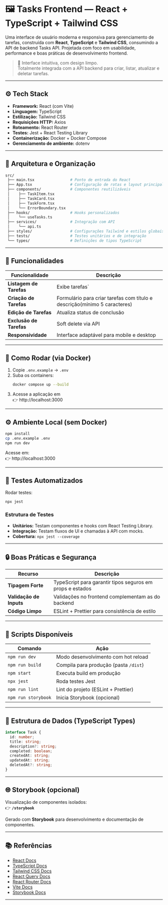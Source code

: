 # 🖼️ Tasks Frontend — React + TypeScript + Tailwind CSS

Uma interface de usuário moderna e responsiva para gerenciamento de tarefas, construída com **React**, **TypeScript** e **Tailwind CSS**, consumindo a API de backend Tasks API. Projetada com foco em usabilidade, performance e boas práticas de desenvolvimento frontend.

> 🚀 Interface intuitiva, com design limpo.  
> Totalmente integrada com a API backend para criar, listar, atualizar e deletar tarefas.

---

## ⚙️ Tech Stack

- **Framework:** React (com Vite)
- **Linguagem:** TypeScript
- **Estilização:** Tailwind CSS
- **Requisições HTTP:** Axios
- **Roteamento:** React Router
- **Testes:** Jest + React Testing Library
- **Containerização:** Docker + Docker Compose
- **Gerenciamento de ambiente:** dotenv
---

## 🧩 Arquitetura e Organização

```bash
src/
 ├── main.tsx                # Ponto de entrada do React
 ├── App.tsx                 # Configuração de rotas e layout principal
 ├── components/             # Componentes reutilizáveis
 │    ├── TaskItem.tsx 
 │    ├── TaskCard.tsx
 │    ├── TaskForm.tsx
 │    └── ErrorBoundary.tsx
 ├── hooks/                  # Hooks personalizados
 │    └── useTasks.ts
 ├── services/               # Integração com API
 │    └── api.ts
 ├── styles/                 # Configurações Tailwind e estilos globais
 ├── tests/                  # Testes unitários e de integração
 └── types/                  # Definições de tipos TypeScript
```

---

## 🧱 Funcionalidades

| Funcionalidade | Descrição |
|----------------|------------|
| **Listagem de Tarefas** | Exibe tarefas` |
| **Criação de Tarefas** | Formulário para criar tarefas com título e descrição(mínimo 5 caracteres) |
| **Edição de Tarefas** | Atualiza status de conclusão |
| **Exclusão de Tarefas** | Soft delete via API |
| **Responsividade** | Interface adaptável para mobile e desktop |

---

## 🧰 Como Rodar (via Docker)

1. Copie `.env.example` → `.env`  
2. Suba os containers:
   ```bash
   docker compose up --build
   ```
3. Acesse a aplicação em  
   👉 http://localhost:3000  

---

## ⚙️ Ambiente Local (sem Docker)

```bash
npm install
cp .env.example .env
npm run dev
```

Acesse em:  
👉 http://localhost:3000

---

## 🧪 Testes Automatizados

Rodar testes:
```bash
npx jest
```

### Estrutura de Testes
- **Unitários:** Testam componentes e hooks com React Testing Library.
- **Integração:** Testam fluxos de UI e chamadas à API com mocks.
- **Cobertura:** `npx jest --coverage`

---

## 🔒 Boas Práticas e Segurança

| Recurso | Descrição |
|----------|------------|
| **Tipagem Forte** | TypeScript para garantir tipos seguros em props e estados |
| **Validação de Inputs** | Validações no frontend complementam as do backend |
| **Código Limpo** | ESLint + Prettier para consistência de estilo |

---

## 🧩 Scripts Disponíveis

| Comando | Ação |
|----------|------|
| `npm run dev` | Modo desenvolvimento com hot reload |
| `npm run build` | Compila para produção (pasta `/dist`) |
| `npm start` | Executa build em produção |
| `npx jest` | Roda testes Jest |
| `npm run lint` | Lint do projeto (ESLint + Prettier) |
| `npm run storybook` | Inicia Storybook (opcional) |

---

## 🧩 Estrutura de Dados (TypeScript Types)

```typescript
interface Task {
  id: number;
  title: string;
  description?: string;
  completed: boolean;
  createdAt: string;
  updatedAt: string;
  deletedAt?: string;
}
```

---

## 🌐 Storybook (opcional)

Visualização de componentes isolados:  
👉 **`/storybook`**

Gerado com **Storybook** para desenvolvimento e documentação de componentes.

---

## 📚 Referências

- [React Docs](https://react.dev/)
- [TypeScript Docs](https://www.typescriptlang.org/docs/)
- [Tailwind CSS Docs](https://tailwindcss.com/docs/)
- [React Query Docs](https://tanstack.com/query/)
- [React Router Docs](https://reactrouter.com/)
- [Vite Docs](https://vitejs.dev/)
- [Storybook Docs](https://storybook.js.org/)

---